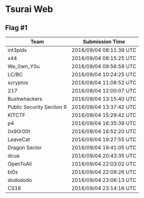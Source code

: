 # Tsurai Web

## Flag #1

|Team|Submission Time|
|------------|------------------|
|int3pids|2016/09/04 08:11:39 UTC|
|x44|2016/09/04 08:15:25 UTC|
|We&#95;0wn&#95;Y0u|2016/09/04 09:56:58 UTC|
|LC&#47;BC|2016/09/04 10:24:25 UTC|
|scryptos|2016/09/04 11:08:52 UTC|
|217|2016/09/04 12:00:07 UTC|
|Bushwhackers|2016/09/04 13:15:40 UTC|
|Public Security Section 9|2016/09/04 13:37:42 UTC|
|KITCTF|2016/09/04 15:29:42 UTC|
|p4|2016/09/04 16:35:39 UTC|
|0x90r00t|2016/09/04 16:52:20 UTC|
|LeaveCat|2016/09/04 19:27:55 UTC|
|Dragon Sector|2016/09/04 19:41:05 UTC|
|dcua|2016/09/04 20:43:35 UTC|
|OpenToAll|2016/09/04 22:03:02 UTC|
|bi0s|2016/09/04 22:09:26 UTC|
|dodododo|2016/09/04 23:06:13 UTC|
|CS16|2016/09/04 23:14:16 UTC|


